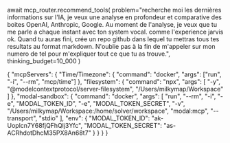 await mcp_router.recommend_tools(
                problem="recherche moi les dernières informations sur l'IA, je veux une analyse en profondeur et comparative des boites OpenAI, Anthropic, Google. Au moment de l'analyse, je veux que tu me parle a chaque instant avec ton system vocal. comme l'experience jarvis ok. Quand tu auras fini, crée un repo github dans lequel tu mettras tous tes resultats au format markdown. N'oublie pas à la fin de m'appeler sur mon numero de tel pour m'expliquer tout ce que tu as trouve.",
                thinking_budget=10_000
            )



{
  "mcpServers": {
    "Time/Timezone": {
      "command": "docker",
       "args": ["run", "-i", "--rm", "mcp/time"]
    },
    "filesystem": {
        "command": "npx",
        "args": [
            "-y",
            "@modelcontextprotocol/server-filesystem",
            "/Users/milkymap/Workspace"
        ]
    },
    "modal-sandbox": {
      "command": "docker",
      "args": [
        "run", 
        "--rm", 
        "-i", 
        "-e", 
        "MODAL_TOKEN_ID", 
        "-e", 
        "MODAL_TOKEN_SECRET", 
        "-v", 
        "/Users/milkymap/Workspace:/home/solver/workspace",
        "modal:mcp", 
        "--transport", 
        "stdio"
      ],
      "env": {
        "MODAL_TOKEN_ID": "ak-Uoplcn7Y68fjQFhQlj3Yfc",
        "MODAL_TOKEN_SECRET": "as-ACRhdotDhcM35PX8An68t7"
      }
    }
  }
}
